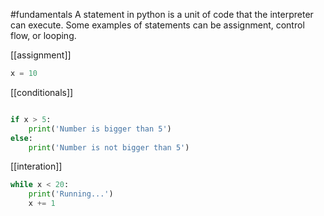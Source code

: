 #fundamentals 
A statement in python is a unit of code that the interpreter can execute. Some examples of statements can be assignment, control flow, or looping.

[[assignment]]
```python
x = 10 
```


[[conditionals]]
```python

if x > 5: 
	print('Number is bigger than 5')
else:
	print('Number is not bigger than 5')
```

[[interation]]
```python
while x < 20: 
	print('Running...')
	x += 1
```